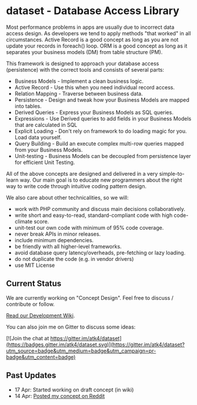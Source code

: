 # dataset - Database Access Library

Most performance problems in apps are usually due to incorrect data access design. As developers we tend to apply methods "that worked" in all circumstances. Active Record is a good concept as long as you are not update your records in foreach() loop. ORM is a good concept as long as it separates your business models (DM) from table structure (PM).

This framework is designed to approach your database access (persistence) with the correct tools and consists of several parts:

 - Business Models - Implement a clean business logic.
 - Active Record - Use this when you need individual record access.
 - Relation Mapping - Traverse between business data.
 - Persistence - Design and tweak how your Business Models are mapped into tables.
 - Derived Queries - Express your Business Models as SQL queries.
 - Expressions - Use Derived queries to add fields in your Business Models that are calculated in SQL
 - Explicit Loading - Don't rely on framework to do loading magic for you. Load data yourself.
 - Query Building - Build an execute complex multi-row queries mapped from your Business Models.
 - Unit-testing - Business Models can be decoupled from persistence layer for efficient Unit Testing.

All of the above concepts are designed and delivered in a very simple-to-learn way. Our main goal is to educate new programmers about the right way to write code through intuitive coding pattern design.

We also care about other technicalities, so we will:

 - work with PHP community and discuss main decisions collaboratively.
 - write short and easy-to-read, standard-compliant code with high code-climate score.
 - unit-test our own code with minimum of 95% code coverage.
 - never break APIs in minor releases.
 - include minimum dependencies.
 - be friendly with all higher-level frameworks.
 - avoid database query latency/overheads, pre-fetching or lazy loading.
 - do not duplicate the code (e.g. in vendor drivers)
 - use MIT License

## Current Status

We are currently working on "Concept Design". Feel free to discuss / contribute or follow.

[Read our Development Wiki](https://github.com/atk4/dataset/wiki).

You can also join me on Gitter to discuss some ideas:

[![Join the chat at https://gitter.im/atk4/dataset](https://badges.gitter.im/atk4/dataset.svg)](https://gitter.im/atk4/dataset?utm_source=badge&utm_medium=badge&utm_campaign=pr-badge&utm_content=badge)

## Past Updates

* 17 Apr: Started working on draft concept (in wiki)
* 14 Apr: [Posted my concept on Reddit](https://www.reddit.com/r/PHP/comments/4f2epw/reinventing_the_faulty_orm_concept_subqueries/)



